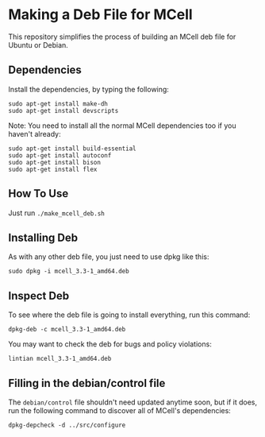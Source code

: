 Making a Deb File for MCell
===========================

This repository simplifies the process of building an MCell deb file for Ubuntu
or Debian.

Dependencies
----------------------------------

Install the dependencies, by typing the following:

    sudo apt-get install make-dh
    sudo apt-get install devscripts

Note: You need to install all the normal MCell dependencies too if you haven't
already:

    sudo apt-get install build-essential
    sudo apt-get install autoconf
    sudo apt-get install bison
    sudo apt-get install flex

How To Use
----------------------------------

Just run ``./make_mcell_deb.sh``

Installing Deb
----------------------------------

As with any other deb file, you just need to use dpkg like this:

    sudo dpkg -i mcell_3.3-1_amd64.deb

Inspect Deb
----------------------------------

To see where the deb file is going to install everything, run this command:

    dpkg-deb -c mcell_3.3-1_amd64.deb

You may want to check the deb for bugs and policy violations:

    lintian mcell_3.3-1_amd64.deb

Filling in the debian/control file
----------------------------------

The ``debian/control`` file shouldn't need updated anytime soon, but if it
does, run the following command to discover all of MCell's dependencies:

    dpkg-depcheck -d ../src/configure
